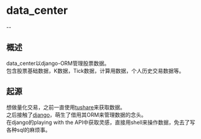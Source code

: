 # data_center
--

概述
---

data_center以django-ORM管理股票数据。  
包含股票基础数据，K数据，Tick数据，计算用数据，个人历史交易数据等。  
  

起源
---
想做量化交易，之前一直使用[tushare](https://github.com/waditu/tushare)来获取数据。  
之后接触了[django](https://github.com/django/django)，萌生了借用其ORM来管理数据的念头。  
在django的playing with the API中获取灵感，直接用shell来操作数据，免去了写各种sql的麻烦事。  
